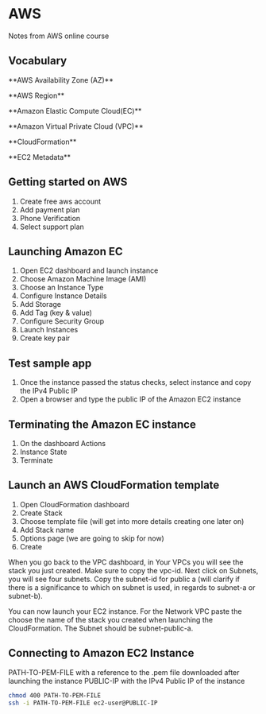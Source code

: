 # AWS
Notes from AWS online course

## Vocabulary
<p>**AWS Availability Zone (AZ)**</p>
<p>**AWS Region**</p>
<p>**Amazon Elastic Compute Cloud(EC)**</p>
<p>**Amazon Virtual Private Cloud (VPC)**</p>
<p>**CloudFormation**</p>
<p>**EC2 Metadata**</p>


## Getting started on AWS
1. Create free aws account
2. Add payment plan
3. Phone Verification
4. Select support plan

## Launching Amazon EC
1. Open EC2 dashboard and launch instance
2. Choose Amazon Machine Image (AMI)
3. Choose an Instance Type
4. Configure Instance Details
5. Add Storage
6. Add Tag (key & value)
7. Configure Security Group
8. Launch Instances
9. Create key pair

## Test sample app
1. Once the instance passed the status checks, select instance and copy the IPv4 Public IP
2. Open a browser and type the public IP of the Amazon EC2 instance

## Terminating the Amazon EC instance
1. On the dashboard Actions
2. Instance State
3. Terminate

## Launch an AWS CloudFormation template
1. Open CloudFormation dashboard
2. Create Stack
3. Choose template file (will get into more details creating one later on)
4. Add Stack name
5. Options page (we are going to skip for now)
6. Create

When you go back to the VPC dashboard, in Your VPCs you will see the stack you just created. Make sure to copy the vpc-id. 
Next click on Subnets, you will see four subnets. Copy the subnet-id for public a (will clarify if there is a significance 
to which on subnet is used, in regards to subnet-a or subnet-b).

You can now launch your EC2 instance. For the Network VPC paste the choose the name of the stack you created when launching
the CloudFormation. The Subnet should be subnet-public-a.

## Connecting to Amazon EC2 Instance
PATH-TO-PEM-FILE with a reference to the .pem file downloaded after launching the instance
PUBLIC-IP with the IPv4 Public IP of the instance
``` bash
chmod 400 PATH-TO-PEM-FILE 
ssh -i PATH-TO-PEM-FILE ec2-user@PUBLIC-IP 
```
